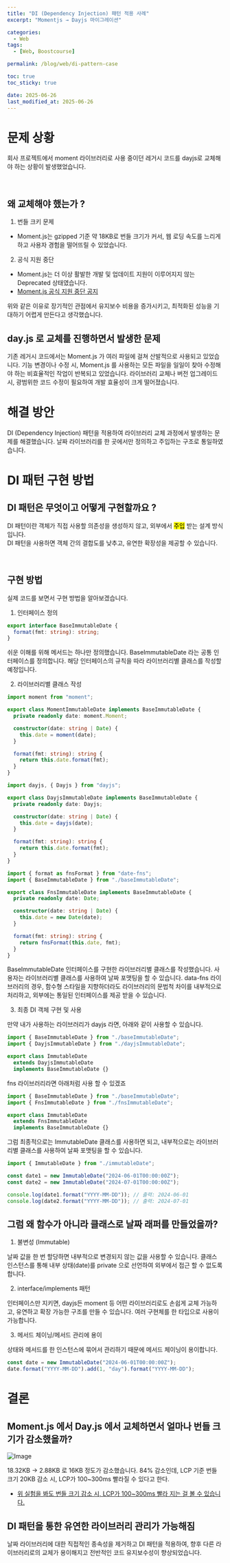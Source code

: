 ```yaml
---
title: "DI (Dependency Injection) 패턴 적용 사례"
excerpt: "Momentjs → Dayjs 마이그레이션"

categories:
  - Web
tags:
  - [Web, Boostcourse]

permalink: /blog/web/di-pattern-case

toc: true
toc_sticky: true

date: 2025-06-26
last_modified_at: 2025-06-26
---
```


# 문제 상황

회사 프로젝트에서 moment 라이브러리로 사용 중이던 레거시 코드를 dayjs로 교체해야 하는 상황이 발생했었습니다.

<br/>

## 왜 교체해야 했는가 ?

1. 번들 크키 문제

- Moment.js는 gzipped 기준 약 18KB로 번들 크기가 커서, 웹 로딩 속도를 느리게 하고 사용자 경험을 떨어뜨릴 수 있었습니다.

2. 공식 지원 중단

- Moment.js는 더 이상 활발한 개발 및 업데이트 지원이 이루어지지 않는 Deprecated 상태였습니다.
- [Moment.js 공식 지원 중단 공지](https://momentjs.com/docs/#/-project-status/)

위와 같은 이유로 장기적인 관점에서 유지보수 비용을 증가시키고, 최적화된 성능을 기대하기 어렵게 만든다고 생각했습니다.

## day.js 로 교체를 진행하면서 발생한 문제

기존 레거시 코드에서는 Moment.js 가 여러 파일에 걸쳐 산발적으로 사용되고 있었습니다. 기능 변경이나 수정 시, Moment.js 를 사용하는 모든 파일을 일일이 찾아 수정해야 하는 비효율적인 작업이 반복되고 있었습니다. 라이브러리 교체나 버전 업그레이드 시, 광범위한 코드 수정이 필요하여 개발 효율성이 크게 떨어졌습니다.

# 해결 방안

DI (Dependency Injection) 패턴을 적용하여 라이브러리 교체 과정에서 발생하는 문제를 해결했습니다.
날짜 라이브러리를 한 곳에서만 정의하고 주입하는 구조로 통일하였습니다.

# DI 패턴 구현 방법

## DI 패턴은 무엇이고 어떻게 구현할까요 ?

DI 패턴이란 객체가 직접 사용할 의존성을 생성하지 않고, 외부에서 <mark>주입</mark> 받는 설계 방식입니다. <br/>
DI 패턴을 사용하면 객체 간의 결합도를 낮추고, 유연한 확장성을 제공할 수 있습니다. <br/>

<br/>

## 구현 방법

실제 코드를 보면서 구현 방법을 알아보겠습니다.

1. 인터페이스 정의

```typescript
export interface BaseImmutableDate {
  format(fmt: string): string;
}
```

쉬운 이해를 위해 메서드는 하나만 정의했습니다.
BaseImmutableDate 라는 공통 인터페이스를 정의합니다.
해당 인터페이스의 규칙을 따라 라이브러리별 클래스를 작성할 예정입니다.

2. 라이브러리별 클래스 작성

```typescript
import moment from "moment";

export class MomentImmutableDate implements BaseImmutableDate {
  private readonly date: moment.Moment;

  constructor(date: string | Date) {
    this.date = moment(date);
  }

  format(fmt: string): string {
    return this.date.format(fmt);
  }
}
```

```typescript
import dayjs, { Dayjs } from "dayjs";

export class DayjsImmutableDate implements BaseImmutableDate {
  private readonly date: Dayjs;

  constructor(date: string | Date) {
    this.date = dayjs(date);
  }

  format(fmt: string): string {
    return this.date.format(fmt);
  }
}
```

```typescript
import { format as fnsFormat } from "date-fns";
import { BaseImmutableDate } from "./baseImmutableDate";

export class FnsImmutableDate implements BaseImmutableDate {
  private readonly date: Date;

  constructor(date: string | Date) {
    this.date = new Date(date);
  }

  format(fmt: string): string {
    return fnsFormat(this.date, fmt);
  }
}
```

BaseImmutableDate 인터페이스를 구현한 라이브러리별 클래스를 작성했습니다.
사용자는 라이브러리별 클래스를 사용하여 날짜 포맷팅을 할 수 있습니다.
data-fns 라이브러리의 경우, 함수형 스타일을 지향하더라도 라이브러리의 문법척 차이를 내부적으로 처리하고, 외부에는 통일된 인터페이스를 제공 받을 수 있습니다.

3. 최종 DI 객체 구현 및 사용

만약 내가 사용하는 라이브러리가 dayjs 라면, 아래와 같이 사용할 수 있습니다.

```typescript
import { BaseImmutableDate } from "./baseImmutableDate";
import { DayjsImmutableDate } from "./dayjsImmutableDate";

export class ImmutableDate
  extends DayjsImmutableDate
  implements BaseImmutableDate {}
```

fns 라이브러리라면 아래처럼 사용 할 수 있겠죠

```typescript
import { BaseImmutableDate } from "./baseImmutableDate";
import { FnsImmutableDate } from "./fnsImmutableDate";

export class ImmutableDate
  extends FnsImmutableDate
  implements BaseImmutableDate {}
```

그럼 최종적으로는 ImmutableDate 클래스를 사용하면 되고, 내부적으로는 라이브러리별 클래스를 사용하여 날짜 포맷팅을 할 수 있습니다.

```typescript
import { ImmutableDate } from "./immutableDate";

const date1 = new ImmutableDate("2024-06-01T00:00:00Z");
const date2 = new ImmutableDate("2024-07-01T00:00:00Z");

console.log(date1.format("YYYY-MM-DD")); // 출력: 2024-06-01
console.log(date2.format("YYYY-MM-DD")); // 출력: 2024-07-01
```

## 그럼 왜 함수가 아니라 클래스로 날짜 래퍼를 만들었을까?

1. 불변성 (Immutable)

날짜 값을 한 번 할당하면 내부적으로 변경되지 않는 값을 사용할 수 있습니다. 클래스 인스턴스를 통해 내부 상태(date)를 private 으로 선언하여 외부에서 접근 할 수 없도록 합니다.

2.  interface/implements 패턴

인터페이스만 지키면, dayjs든 moment 등 어떤 라이브러리로도 손쉽게 교체 가능하고, 유연하고 확장 가능한 구조를 만들 수 있습니다. 여러 구현체를 한 타입으로 사용이 가능합니다.

3. 메서드 체이닝/메서드 관리에 용이

상태와 메서드를 한 인스턴스에 묶어서 관리하기 때문에 메서드 체이닝이 용이합니다.

```typescript
const date = new ImmutableDate("2024-06-01T00:00:00Z");
date.format("YYYY-MM-DD").add(1, "day").format("YYYY-MM-DD");
```

# 결론

## Moment.js 에서 Day.js 에서 교체하면서 얼마나 번들 크기가 감소했을까?

![Image](/assets/images/posts_img/web/2025-06-26.png)

18.32KB -> 2.88KB 로 16KB 정도가 감소했습니다.
84% 감소인데, LCP 기준 번들 크기 20KB 감소 시, LCP가 100~300ms 빨라질 수 있다고 한다.

- [위 실험을 봐도 번들 크기 감소 시, LCP가 100~300ms 빨라 지는 걸 볼 수 있습니다.](https://sophiabits.com/blog/css-in-js-to-tailwind-better-web-vitals)

## DI 패턴을 통한 유연한 라이브러리 관리가 가능해짐

날짜 라이브러리에 대한 직접적인 종속성을 제거하고 DI 패턴을 적용하여, 향후 다른 라이브러리로의 교체가 용이해지고 전반적인 코드 유지보수성이 향상되었습니다.
